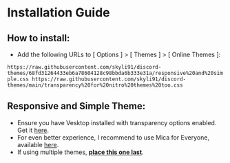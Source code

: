 # Installation Guide

## How to install:

- Add the following URLs to [ Options ] > [ Themes ] > [ Online Themes ]:

`https://raw.githubusercontent.com/skyli91/discord-themes/68fd31264433eb6a78604128c98bbda6b333e31a/responsive%20and%20simple.css
https://raw.githubusercontent.com/skyli91/discord-themes/main/transparency%20for%20nitro%20themes%20too.css`

## Responsive and Simple Theme:

- Ensure you have Vesktop installed with transparency options enabled. Get it [here](https://github.com/Vencord/Vesktop/releases).
- For even better experience, I recommend to use Mica for Everyone, available [here](https://github.com/MicaForEveryone/MicaForEveryone/releases).
- If using multiple themes, <u>**place this one last**</u>.

